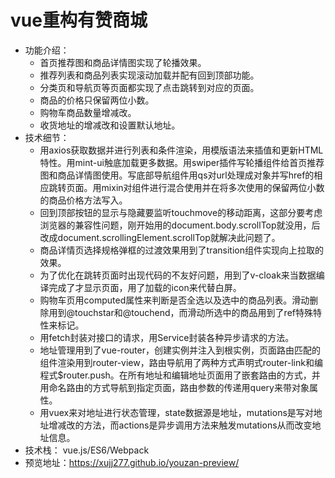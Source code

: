 ﻿# vue重构有赞商城
- 功能介绍：
  - 首页推荐图和商品详情图实现了轮播效果。
  - 推荐列表和商品列表实现滚动加载并配有回到顶部功能。
  - 分类页和导航页等页面都实现了点击跳转到对应的页面。
  - 商品的价格只保留两位小数。
  - 购物车商品数量增减改。
  - 收货地址的增减改和设置默认地址。
- 技术细节： 
  - 用axios获取数据并进行列表和条件渲染，用模版语法来插值和更新HTML特性。用mint-ui触底加载更多数据。用swiper插件写轮播组件给首页推荐图和商品详情图使用。写底部导航组件用qs对url处理成对象并写href的相应跳转页面。用mixin对组件进行混合使用并在将多次使用的保留两位小数的商品价格方法写入。
  - 回到顶部按钮的显示与隐藏要监听touchmove的移动距离，这部分要考虑浏览器的兼容性问题，刚开始用的document.body.scrollTop就没用，后改成document.scrollingElement.scrollTop就解决此问题了。
  - 商品详情页选择规格弹框的过渡效果用到了transition组件实现向上拉取的效果。
  - 为了优化在跳转页面时出现代码的不友好问题，用到了v-cloak来当数据编译完成了才显示页面，用了加载的icon来代替白屏。
  - 购物车页用computed属性来判断是否全选以及选中的商品列表。滑动删除用到@touchstar和@touchend，而滑动所选中的商品用到了ref特殊特性来标记。
  - 用fetch封装对接口的请求，用Service封装各种异步请求的方法。
  - 地址管理用到了vue-router，创建实例并注入到根实例，页面路由匹配的组件渲染用到router-view，路由导航用了两种方式声明式router-link和编程式$router.push。在所有地址和编辑地址页面用了嵌套路由的方式，并用命名路由的方式导航到指定页面，路由参数的传递用query来带对象属性。
  - 用vuex来对地址进行状态管理，state数据源是地址，mutations是写对地址增减改的方法，而actions是异步调用方法来触发mutations从而改变地址信息。
- 技术栈： vue.js/ES6/Webpack
- 预览地址：https://xujj277.github.io/youzan-preview/